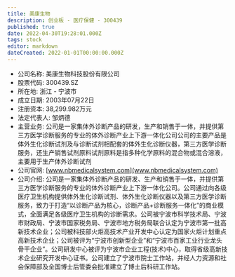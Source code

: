 ```yaml
---
title: 美康生物
description: 创业板 - 医疗保健 - 300439
published: true
date: 2022-04-30T19:28:01.000Z
tags: stock
editor: markdown
dateCreated: 2022-01-01T00:00:00.000Z
---
```


- 公司名称: 美康生物科技股份有限公司
- 股票代码: 300439.SZ
- 所在地: 浙江 - 宁波市
- 成立日期: 2003年07月22日
- 注册资本: 38,299.982万元
- 法定代表人: 邹炳德
- 主营业务: 公司是一家集体外诊断产品的研发，生产和销售于一体，并提供第三方医学诊断服务的专业的体外诊断产业上下游一体化公司公司的主要产品是体外生化诊断试剂及与诊断试剂相配套的体外生化诊断仪器，第三方医学诊断服务，还生产销售试剂原料试剂原料是指多种化学原料的混合物或混合溶液，主要用于生产体外诊断试剂
- 公司官网: [www.nbmedicalsystem.com](www.nbmedicalsystem.com)
- 公司介绍: 公司是一家集体外诊断产品的研发、生产和销售于一体，并提供第三方医学诊断服务的专业的体外诊断产业上下游一体化公司。公司通过向各级医疗卫生机构提供体外生化诊断试剂、体外生化诊断仪器以及第三方医学诊断服务，致力于打造“以诊断产品为核心，诊断产品+诊断服务一体化”的商业模式，全面满足各级医疗卫生机构的诊断需求。公司被宁波市科学技术局、宁波市财政局、宁波市国家税务局、宁波市地方税务局联合认定为宁波市第一批高新技术企业；公司被科技部火炬高技术产业开发中心认定为国家火炬计划重点高新技术企业；公司被评为“宁波市创新型企业”和“宁波市百家工业行业龙头骨干企业”。公司研发中心被评为宁波市企业工程(技术)中心，取得省级高新技术企业研究开发中心证书。公司建立了宁波市院士工作站，并经人力资源和社会保障部及全国博士后管委会批准建立了博士后科研工作站。


